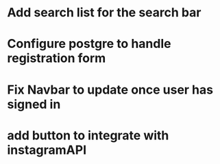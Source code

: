 # Add search list for the search bar
# Configure postgre to handle registration form
# Fix Navbar to update once user has signed in
# add button to integrate with instagramAPI